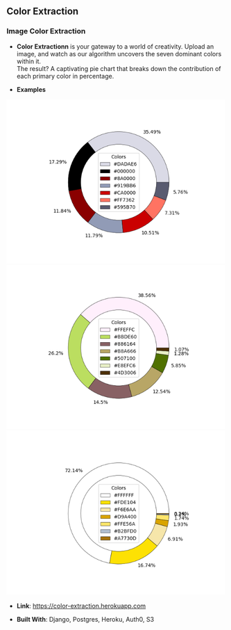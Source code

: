 ## Color Extraction

### Image Color Extraction

- **Color Extractionn** is your gateway to a world of creativity. 
Upload an image, and watch as our algorithm uncovers the seven dominant colors within it.  
The result? A captivating pie chart that breaks down the contribution of each primary color in percentage.


- **Examples**  

![ex1](https://github.com/v-buyukli/color_extraction/blob/main/color_extractor/static/images/ex1_result.png?raw=true)  
![ex2](https://github.com/v-buyukli/color_extraction/blob/main/color_extractor/static/images/ex2_result.png?raw=true)  
![ex3](https://github.com/v-buyukli/color_extraction/blob/main/color_extractor/static/images/ex3_result.png?raw=true)  


- **Link**: https://color-extraction.herokuapp.com


- **Built With**: Django, Postgres, Heroku, Auth0, S3
